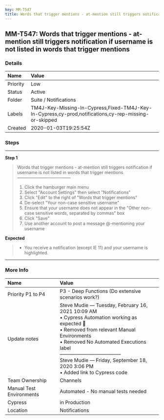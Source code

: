 ```yaml
---
key: MM-T547
title: Words that trigger mentions - at-mention still triggers notification if username is not listed in words that trigger mentions
---
```


## MM-T547: Words that trigger mentions - at-mention still triggers notification if username is not listed in words that trigger mentions

### Details

| Name     | Value                                                                                                 |
| :------- | :---------------------------------------------------------------------------------------------------- |
| Priority | Low                                                                                                   |
| Status   | Active                                                                                                |
| Folder   | Suite / Notifications                                                                                 |
| Labels   | TM4J-Key-Missing-In-Cypress,Fixed-TM4J-Key-In-Cypress,cy-prod,notifications,cy-rep-missing-or-skipped |
| Created  | 2020-01-03T19:25:54Z                                                                                  |

### Steps

<hr/>

**Step 1**

> <article>Words that trigger mentions - at-mention still triggers notification if username is not listed in words that trigger mentions<br>–––––––––––––––––––––––––<ol><li>Click the hamburger main menu</li><li>Select "Account Settings" then select "Notifications"</li><li>Click "Edit" to the right of "Words that trigger mentions"</li><li>De-select "Your non-case sensitive username"</li><li>Ensure that your username does not appear in the "Other non-case sensitive words, separated by commas" box</li><li>Click "Save"</li><li>Use another account to post a message @-mentioning your username</li></ol></article>

**Expected**

> <article><ul><li>You receive a notification (except IE 11) and your username is highlighted.</li></ul></article>

<hr/>

### More Info

| Name                     | Value                                                                                                                                                                                                                                                                                                      |
| :----------------------- | :--------------------------------------------------------------------------------------------------------------------------------------------------------------------------------------------------------------------------------------------------------------------------------------------------------- |
| Priority P1 to P4        | P3 - Deep Functions (Do extensive scenarios work?)                                                                                                                                                                                                                                                         |
| Update notes             | Steve Mudie — Tuesday, February 16, 2021 10:09 AM<br>• Cypress Automation working as expected 🎉<br>• Removed from relevant Manual Environments<br>• Removed No Automated Executions label<br>–––––––––––––––––––––––––<br>Steve Mudie — Friday, September 18, 2020 3:06 PM<br>• Added link to Cypress code |
| Team Ownership           | Channels                                                                                                                                                                                                                                                                                                   |
| Manual Test Environments | Automated - No manual tests needed                                                                                                                                                                                                                                                                         |
| Cypress                  | in Production                                                                                                                                                                                                                                                                                              |
| Location                 | Notifications                                                                                                                                                                                                                                                                                              |

